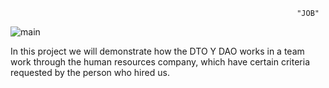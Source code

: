                                                                     "JOB"
                                                                    
![main](https://totalhuman.mx/wp-content/uploads/2020/11/Que-es-Recursos-Humanos-Total-Human-1024x682.jpg)

In this project we will demonstrate how the DTO Y DAO works in a team work through the human resources company, which have certain criteria requested by the person who hired us.
